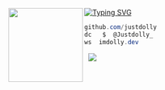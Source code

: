 [![Typing SVG](https://readme-typing-svg.demolab.com?font=Fira+Code&pause=1000&color=FFCEF1&width=435&lines=imdolly.dev+%7C+Dolly)](https://git.io/typing-svg)
<img align="left" src="https://images.rawpixel.com/image_png_social_portrait/czNmcy1wcml2YXRlL3Jhd3BpeGVsX2ltYWdlcy93ZWJzaXRlX2NvbnRlbnQvbHIvdjIyNi1uaW5nLTIwLXJlbGlnaW9uLWEtam9iMTAxXzEucG5n.png" width="147"/> 


```csharp
github.com/justdolly
dc   $  @Justdolly_
ws  imdolly.dev
```
&zwnj; 
&zwnj; 
![](https://komarev.com/ghpvc/?username=justdolly&color=ff69b4)
